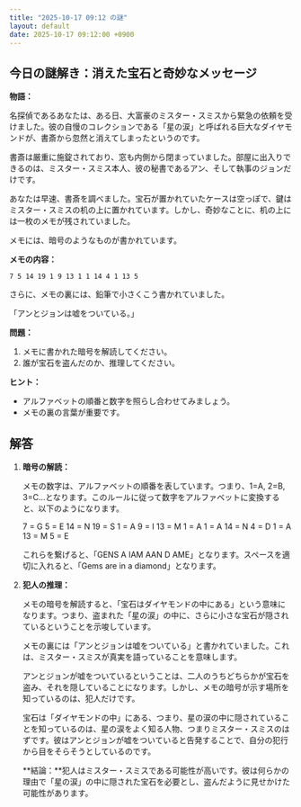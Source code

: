 ```yaml
---
title: "2025-10-17 09:12 の謎"
layout: default
date: 2025-10-17 09:12:00 +0900
---
```

## 今日の謎解き：消えた宝石と奇妙なメッセージ

**物語：**

名探偵であるあなたは、ある日、大富豪のミスター・スミスから緊急の依頼を受けました。彼の自慢のコレクションである「星の涙」と呼ばれる巨大なダイヤモンドが、書斎から忽然と消えてしまったというのです。

書斎は厳重に施錠されており、窓も内側から閉まっていました。部屋に出入りできるのは、ミスター・スミス本人、彼の秘書であるアン、そして執事のジョンだけです。

あなたは早速、書斎を調べました。宝石が置かれていたケースは空っぽで、鍵はミスター・スミスの机の上に置かれています。しかし、奇妙なことに、机の上には一枚のメモが残されていました。

メモには、暗号のようなものが書かれています。

**メモの内容：**

`7 5 14 19 1 9 13 1 1 14 4 1 13 5`

さらに、メモの裏には、鉛筆で小さくこう書かれていました。

「アンとジョンは嘘をついている。」

**問題：**

1.  メモに書かれた暗号を解読してください。
2.  誰が宝石を盗んだのか、推理してください。

**ヒント：**

*   アルファベットの順番と数字を照らし合わせてみましょう。
*   メモの裏の言葉が重要です。

## 解答

1.  **暗号の解読：**

    メモの数字は、アルファベットの順番を表しています。つまり、1=A, 2=B, 3=C...となります。このルールに従って数字をアルファベットに変換すると、以下のようになります。

    7 = G
    5 = E
    14 = N
    19 = S
    1 = A
    9 = I
    13 = M
    1 = A
    1 = A
    14 = N
    4 = D
    1 = A
    13 = M
    5 = E

    これらを繋げると、「GENS A IAM AAN D AME」となります。スペースを適切に入れると、「Gems are in a diamond」となります。

2.  **犯人の推理：**

    メモの暗号を解読すると、「宝石はダイヤモンドの中にある」という意味になります。つまり、盗まれた「星の涙」の中に、さらに小さな宝石が隠されているということを示唆しています。

    メモの裏には「アンとジョンは嘘をついている」と書かれていました。これは、ミスター・スミスが真実を語っていることを意味します。

    アンとジョンが嘘をついているということは、二人のうちどちらかが宝石を盗み、それを隠していることになります。しかし、メモの暗号が示す場所を知っているのは、犯人だけです。

    宝石は「ダイヤモンドの中」にある、つまり、星の涙の中に隠されていることを知っているのは、星の涙をよく知る人物、つまりミスター・スミスのはずです。彼はアンとジョンが嘘をついていると告発することで、自分の犯行から目をそらそうとしているのです。

    **結論：**犯人はミスター・スミスである可能性が高いです。彼は何らかの理由で「星の涙」の中に隠された宝石を必要とし、盗んだように見せかけた可能性があります。
